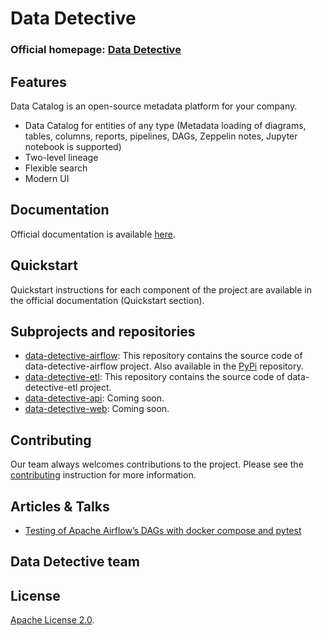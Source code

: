 # Data Detective

### Official homepage: [Data Detective](https://data-detective.dev/)

## Features

Data Catalog is an open-source metadata platform for your company.
- Data Catalog for entities of any type (Metadata loading of diagrams, tables, columns, reports, pipelines, DAGs, Zeppelin notes, Jupyter notebook is supported)
- Two-level lineage
- Flexible search
- Modern UI

## Documentation

Official documentation is available [here](https://data-detective.dev/docs/welcome).

## Quickstart

Quickstart instructions for each component of the project are available in the official documentation (Quickstart section).

## Subprojects and repositories

- [data-detective-airflow](https://github.com/tinkoff/data-detective/tree/master/data-detective-airflow): This repository contains the source code of data-detective-airflow project. Also available in the [PyPi](https://pypi.org/project/data-detective-airflow/) repository. 
- [data-detective-etl](https://github.com/tinkoff/data-detective/tree/master/data-detective-etl): This repository contains the source code of data-detective-etl project.
- [data-detective-api](): Coming soon.
- [data-detective-web](): Coming soon.

## Contributing
Our team always welcomes contributions to the project. Please see the [contributing](https://github.com/tinkoff/data-detective/blob/master/CONTRIBUTING.md) instruction for more information.

## Articles & Talks

- [Testing of Apache Airflow’s DAGs with docker compose and pytest](https://medium.com/its-tinkoff/testing-of-apache-airflows-dags-with-docker-compose-and-pytest-c75be554b184)

## Data Detective team

## License
[Apache License 2.0](https://github.com/tinkoff/data-detective/blob/master/LICENSE).
